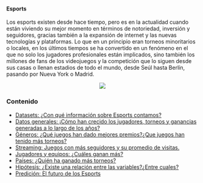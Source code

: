 #### Esports

Los esports existen desde hace tiempo, pero es en la actualidad cuando están viviendo su mejor momento en términos de notoriedad, inversión y seguidores, gracias también a la expansión de internet y las nuevas tecnologías y plataformas. Lo que en un principio eran torneos minoritarios o locales, en los últimos tiempos se ha convertido en un fenómeno en el que no solo los jugadores profesionales están implicados, sino también los millones de fans de los videojuegos y la competición que lo siguen desde sus casas o llenan estadios de todo el mundo, desde Seúl hasta Berlín, pasando por Nueva York o Madrid.

<p align="center">
<img src="../Imágenes/portada_definitiva.jpg">
</p>

### Contenido
 - [Datasets: ¿Con qué información sobre Esports contamos?](Proyecto1/) 
 - [Datos generales: ¡Cómo han crecido los jugadores, torneos y ganancias generadas a lo largo de los años?](Proyecto2/) 
 - [Géneros: ¿Qué juegos han dado mejores premios?¿Que juegos han tenido más torneos?](Proyecto3/) 
 - [Streaming: Juegos con más seguidores y su promedio de visitas.](Proyecto4/)
 - [Jugadores y equipos: ¿Cuáles ganan más?](Proyecto5/) 
 - [Países: ¿Quién ha ganado más torneos?](Proyecto6/) 
 - [Hipótesis: ¿Existe una relación entre las variables?¿Entre cuales?](Proyecto7/)
 - [Predición: El futuro de los Esports](Proyecto8/) 

